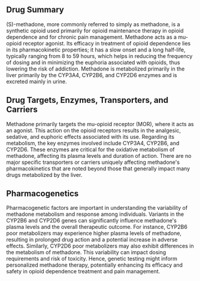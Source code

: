 ## Drug Summary
(S)-methadone, more commonly referred to simply as methadone, is a synthetic opioid used primarily for opioid maintenance therapy in opioid dependence and for chronic pain management. Methadone acts as a mu-opioid receptor agonist. Its efficacy in treatment of opioid dependence lies in its pharmacokinetic properties; it has a slow onset and a long half-life, typically ranging from 8 to 59 hours, which helps in reducing the frequency of dosing and in minimizing the euphoria associated with opioids, thus lowering the risk of addiction. Methadone is metabolized primarily in the liver primarily by the CYP3A4, CYP2B6, and CYP2D6 enzymes and is excreted mainly in urine.

## Drug Targets, Enzymes, Transporters, and Carriers
Methadone primarily targets the mu-opioid receptor (MOR), where it acts as an agonist. This action on the opioid receptors results in the analgesic, sedative, and euphoric effects associated with its use. Regarding its metabolism, the key enzymes involved include CYP3A4, CYP2B6, and CYP2D6. These enzymes are critical for the oxidative metabolism of methadone, affecting its plasma levels and duration of action. There are no major specific transporters or carriers uniquely affecting methadone's pharmacokinetics that are noted beyond those that generally impact many drugs metabolized by the liver.

## Pharmacogenetics
Pharmacogenetic factors are important in understanding the variability of methadone metabolism and response among individuals. Variants in the CYP2B6 and CYP2D6 genes can significantly influence methadone's plasma levels and the overall therapeutic outcome. For instance, CYP2B6 poor metabolizers may experience higher plasma levels of methadone, resulting in prolonged drug action and a potential increase in adverse effects. Similarly, CYP2D6 poor metabolizers may also exhibit differences in the metabolism of methadone. This variability can impact dosing requirements and risk of toxicity. Hence, genetic testing might inform personalized methadone therapy, potentially enhancing its efficacy and safety in opioid dependence treatment and pain management.